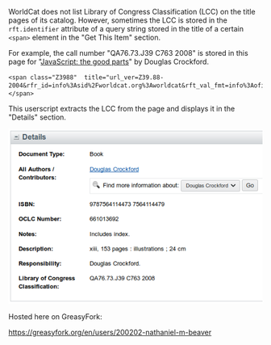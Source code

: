 WorldCat does not list Library of Congress Classification (LCC)
on the title pages of its catalog.
However, sometimes the LCC is stored in the `rft.identifier` attribute
of a query string stored in the title of a certain `<span>` element
in the "Get This Item" section.

For example, the call number "QA76.73.J39 C763 2008"
is stored in this page for "[JavaScript: the good parts](https://www.worldcat.org/title/javascript-the-good-parts/oclc/661013692)"
by Douglas Crockford.

    <span class="Z3988"  title="url_ver=Z39.88-2004&rfr_id=info%3Asid%2Fworldcat.org%3Aworldcat&rft_val_fmt=info%3Aofi%2Ffmt%3Akev%3Amtx%3Abook&rft.genre=book&req_dat=%3Csessionid%3E&rfe_dat=%3Caccessionnumber%3E661013692%3C%2Faccessionnumber%3E&rft_id=info%3Aoclcnum%2F661013692&rft_id=urn%3AISBN%3A9787564114473&rft.aulast=Crockford&rft.aufirst=Douglas&rft.btitle=JavaScript+%3A+the+good+parts&rft.date=2009&rft.isbn=9787564114473&rft.place=Nanjing&rft.pub=Southeast+University+Press&rft.genre=book&rft.identifier=QA76.73.J39+C763+2008&rft_dat=%7B%22stdrt1%22%3A%22Book%22%2C%22stdrt2%22%3A%22PrintBook%22%7D"></span>

This userscript extracts the LCC from the page
and displays it in the "Details" section.

![Library of Congress Classification : QA76.73.J39 C763 2008](example-screenshot.png)

Hosted here on GreasyFork:

https://greasyfork.org/en/users/200202-nathaniel-m-beaver
